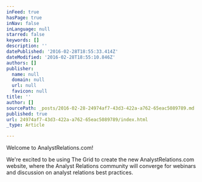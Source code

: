 ```yaml
---
inFeed: true
hasPage: true
inNav: false
inLanguage: null
starred: false
keywords: []
description: ''
datePublished: '2016-02-28T18:55:33.414Z'
dateModified: '2016-02-28T18:55:10.846Z'
authors: []
publisher:
  name: null
  domain: null
  url: null
  favicon: null
title: ''
author: []
sourcePath: _posts/2016-02-28-24974af7-43d3-422a-a762-65eac5089789.md
published: true
url: 24974af7-43d3-422a-a762-65eac5089789/index.html
_type: Article

---
```

Welcome to AnalystRelations.com!

We're excited to be using The Grid to create the new AnalystRelations.com website, where the Analyst Relations community will converge for webinars and discussion on analyst relations best practices.